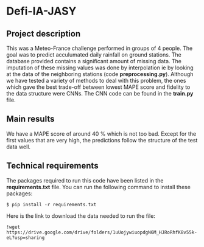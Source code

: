 
# Defi-IA-JASY

## Project description

This was a Meteo-France challenge performed in groups of 4 people. The goal was to predict acculumated daily rainfall on ground stations.
The database provided contains a significant amount of missing data. The imputation of these missing values was done by interpolation ie by looking at the data of the neighboring stations (code **preprocessing.py**).
Although we have tested a variety of methods to deal with this problem, the ones which gave the best trade-off between lowest MAPE score and fidelity to the data structure were CNNs. The CNN code can be found in the **train.py** file.

## Main results

We have a MAPE score of around 40 % which is not too bad. Except for the first values that are very high, the predictions follow the structure of the test data well.

## Technical requirements

The packages required to run this code have been listed in the **requirements.txt** file. You can run the following command to install these packages:

`$ pip install -r requirements.txt`

Here is the link to download the data needed to run the file:

`!wget https://drive.google.com/drive/folders/1uUojywiuopdgN6M_HJRoRhfK8v55k-eL?usp=sharing`





